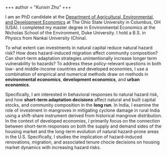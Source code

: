 +++
author = "Kunxin Zhu"
+++

I am an PhD candidate at the [Department of Agricultural, Environmental, and Development Economics](https://aede.osu.edu/home) at The Ohio State University in Columbus, OH (USA). I completed my master degree in Environmental Economics at the Nicholas School of the Environment, Duke University. I hold a B.S. in Physics from Nankai University (China). 

To what extent can investments in natural capital reduce natural hazard risk? How does hazard-induced migration affect community composition? Can short-term adaptation strategies unintentionally increase longer term vulnerability to hazards? To address these policy-relevant questions in both low- and middle-income countries and developed economies, I use a combination of empirical and numerical methods draw on methods in **environmental economics**, **development economics**, and **urban economics**.

Specifically, I am interested in behavioral responses to natural hazard risk, and how **short-term adaptation decisions** affect natural and built capital stocks, and community composition in the **long run**. In India, I examine the role of investment in mangroves in mitigating cyclone damage in rural India using a shift-share instrument derived from historical mangrove distribution. In the context of developed economies, I primarily focus on the connection between short-term responses on both the supply and demand sides of the housing market and the long-term evolution of natural hazard-prone areas in the U.S. Specifically, I studies the implication of hazard-induced renovations, migration, and associated tenure chocie decisions on housing market dynamics with increasing hazard risks.